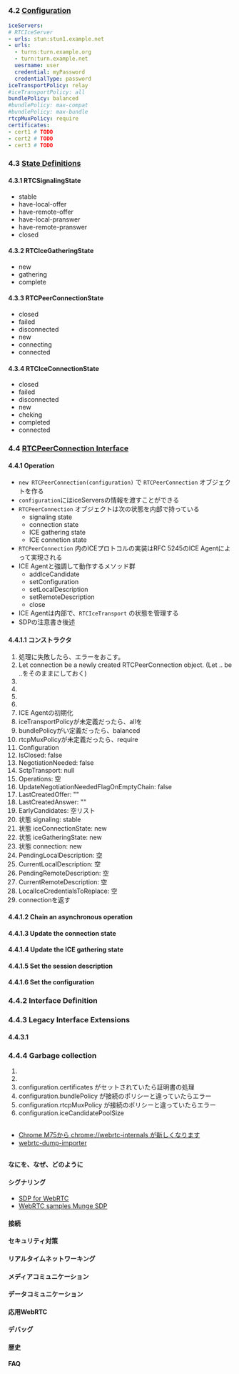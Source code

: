 ##

### 4.2 [Configuration](https://www.w3.org/TR/webrtc/#configuration)

```yaml
iceServers:
# RTCIceServer
- urls: stun:stun1.example.net
- urls:
  - turns:turn.example.org
  - turn:turn.example.net
  uesrname: user
  credential: myPassword
  credentialType: password
iceTransportPolicy: relay
#iceTransportPolicy: all
bundlePolicy: balanced
#bundlePolicy: max-compat
#bundlePolicy: max-bundle
rtcpMuxPolicy: require
certificates:
- cert1 # TODO
- cert2 # TODO
- cert3 # TODO
```

### 4.3 [State Definitions](https://www.w3.org/TR/webrtc/#state-definitions)

#### 4.3.1 RTCSignalingState

* stable
* have-local-offer
* have-remote-offer
* have-local-pranswer
* have-remote-pranswer
* closed

#### 4.3.2 RTCIceGatheringState

* new
* gathering
* complete

#### 4.3.3 RTCPeerConnectionState 

* closed
* failed
* disconnected
* new
* connecting
* connected

#### 4.3.4 RTCIceConnectionState 

* closed
* failed
* disconnected
* new
* cheking
* completed
* connected

### 4.4  [RTCPeerConnection Interface](https://www.w3.org/TR/webrtc/#rtcpeerconnection-interface)

#### 4.4.1 Operation

* `new RTCPeerConnection(configuration)` で `RTCPeerConnection` オブジェクトを作る
* `configuration`にはiceServersの情報を渡すことができる
* `RTCPeerConnection` オブジェクトは次の状態を内部で持っている
  * signaling state
  * connection state
  * ICE gathering state
  * ICE connetion state
* `RTCPeerConnection` 内のICEプロトコルの実装はRFC 5245のICE Agentによって実現される
* ICE Agentと強調して動作するメソッド群
  * addIceCandidate
  * setConfiguration
  * setLocalDescription
  * setRemoteDescription
  * close
* ICE Agentは内部で、`RTCIceTransport` の状態を管理する
* SDPの注意書き後述

#### 4.4.1.1 コンストラクタ

1. 処理に失敗したら、エラーをおこす。
2. Let connection be a newly created RTCPeerConnection object. (Let .. be ..をそのままにしておく)
3. 
4.
5.
6.
7. ICE Agentの初期化
8. iceTransportPolicyが未定義だったら、allを
9. bundlePolicyがい定義だったら、balanced
10. rtcpMuxPolicyが未定義だったら、require
11. Configuration
12. IsClosed: false
13. NegotiationNeeded: false
14. SctpTransport: null
15. Operations: 空
16. UpdateNegotiationNeededFlagOnEmptyChain: false
17. LastCreatedOffer: ""
18. LastCreatedAnswer: ""
19. EarlyCandidates: 空リスト
20. 状態 signaling: stable
21. 状態 iceConnectionState: new
22. 状態 iceGatheringState: new
23. 状態 connection: new
24. PendingLocalDescription: 空
25. CurrentLocalDescription: 空
26. PendingRemoteDescription: 空
27. CurrentRemoteDescription: 空
28. LocalIceCredentialsToReplace: 空
29. connectionを返す

#### 4.4.1.2 Chain an asynchronous operation
#### 4.4.1.3 Update the connection state
#### 4.4.1.4 Update the ICE gathering state
#### 4.4.1.5 Set the session description
#### 4.4.1.6 Set the configuration

### 4.4.2 Interface Definition
### 4.4.3 Legacy Interface Extensions
#### 4.4.3.1
### 4.4.4 Garbage collection

1. 
2. 
3. configuration.certificates がセットされていたら証明書の処理
4. configuration.bundlePolicy が接続のポリシーと違っていたらエラー
5. configuration.rtcpMuxPolicy が接続のポリシーと違っていたらエラー
6. configuration.iceCandidatePoolSize










##
##

* [Chrome M75から chrome://webrtc-internals が新しくなります](https://qiita.com/yusuke84/items/428affe75affa16f104d)
* [webrtc-dump-importer](https://github.com/fippo/webrtc-dump-importer/)

## 

#### なにを、なぜ、どのように
#### シグナリング

* [SDP for WebRTC](https://www.slideshare.net/iwashi86/webrtc-for-sdp)
* [WebRTC samples Munge SDP](https://www.slideshare.net/iwashi86/webrtc-for-sdp)

#### 接続
#### セキュリティ対策
#### リアルタイムネットワーキング
#### メディアコミュニケーション
#### データコミュニケーション
#### 応用WebRTC
#### デバッグ
#### 歴史
#### FAQ
